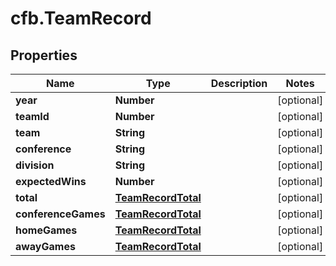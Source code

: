 # cfb.TeamRecord

## Properties
Name | Type | Description | Notes
------------ | ------------- | ------------- | -------------
**year** | **Number** |  | [optional] 
**teamId** | **Number** |  | [optional] 
**team** | **String** |  | [optional] 
**conference** | **String** |  | [optional] 
**division** | **String** |  | [optional] 
**expectedWins** | **Number** |  | [optional] 
**total** | [**TeamRecordTotal**](TeamRecordTotal.md) |  | [optional] 
**conferenceGames** | [**TeamRecordTotal**](TeamRecordTotal.md) |  | [optional] 
**homeGames** | [**TeamRecordTotal**](TeamRecordTotal.md) |  | [optional] 
**awayGames** | [**TeamRecordTotal**](TeamRecordTotal.md) |  | [optional] 


